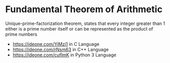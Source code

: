 # Fundamental Theorem of Arithmetic

Unique-prime-factorization theorem, states that every integer greater than 1 either is a prime number itself or can be represented as the product of prime numbers

* https://ideone.com/YiMzi1 in C Language
* https://ideone.com/rNsm63 in C++ Language
* https://ideone.com/cuflmK in Python 3 Language

